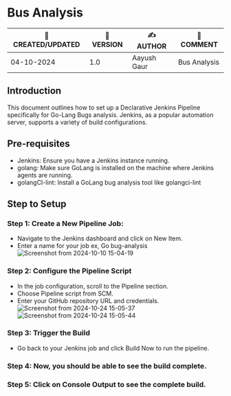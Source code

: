 # Bus Analysis

| 📅 CREATED/UPDATED | 📌 VERSION | ✍️ AUTHOR    | 📝 COMMENT                     |
|--------------------|------------|--------------|--------------------------------|
| 04-10-2024         | 1.0      | Aayush Gaur  |   Bus Analysis   |

## Introduction
This document outlines how to set up a Declarative Jenkins Pipeline specifically for Go-Lang Bugs analysis. Jenkins, as a popular automation server, supports a variety of build configurations.

## Pre-requisites
- Jenkins: Ensure you have a Jenkins instance running.
- golang: Make sure GoLang is installed on the machine where Jenkins agents are running.
- golangCI-lint: Install a GoLang bug analysis tool like golangci-lint

## Step to Setup
### Step 1: Create a New Pipeline Job:
- Navigate to the Jenkins dashboard and click on New Item.
- Enter a name for your job ex, Go bug-analysis
![Screenshot from 2024-10-10 15-04-19](https://github.com/user-attachments/assets/5f35bb05-ea0e-40f3-a902-9d985fa44b7a)

### Step 2: Configure the Pipeline Script
- In the job configuration, scroll to the Pipeline section.
- Choose Pipeline script from SCM.
- Enter your GitHub repository URL and credentials.
![Screenshot from 2024-10-24 15-05-37](https://github.com/user-attachments/assets/9efb62da-a2db-4215-a7eb-9c7cb0f00cc7)
![Screenshot from 2024-10-24 15-05-44](https://github.com/user-attachments/assets/46174563-c9c4-4cbb-9994-8b21b72712e3)

### Step 3: Trigger the Build
- Go back to your Jenkins job and click Build Now to run the pipeline.

### Step 4: Now, you should be able to see the build complete.

### Step 5: Click on Console Output to see the complete build.
